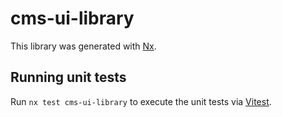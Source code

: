 # cms-ui-library

This library was generated with [Nx](https://nx.dev).

## Running unit tests

Run `nx test cms-ui-library` to execute the unit tests via [Vitest](https://vitest.dev/).
